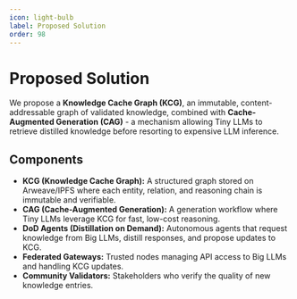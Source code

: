 ```yaml
---
icon: light-bulb
label: Proposed Solution
order: 98
---
```


# Proposed Solution

We propose a **Knowledge Cache Graph (KCG)**, an immutable, content-addressable graph of validated knowledge, combined with **Cache-Augmented Generation (CAG)** - a mechanism allowing Tiny LLMs to retrieve distilled knowledge before resorting to expensive LLM inference.

## Components

* **KCG (Knowledge Cache Graph):** A structured graph stored on Arweave/IPFS where each entity, relation, and reasoning chain is immutable and verifiable.
* **CAG (Cache-Augmented Generation):** A generation workflow where Tiny LLMs leverage KCG for fast, low-cost reasoning.
* **DoD Agents (Distillation on Demand):** Autonomous agents that request knowledge from Big LLMs, distill responses, and propose updates to KCG.
* **Federated Gateways:** Trusted nodes managing API access to Big LLMs and handling KCG updates.
* **Community Validators:** Stakeholders who verify the quality of new knowledge entries.

